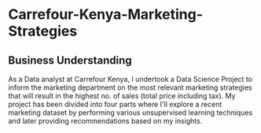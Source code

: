 # Carrefour-Kenya-Marketing-Strategies

## Business Understanding
As a Data analyst at Carrefour Kenya, I undertook a Data Science Project to inform the marketing department on the most relevant marketing strategies that will result in the highest no. of sales (total price including tax). My project has been divided into four parts where I'll explore a recent marketing dataset by performing various unsupervised learning techniques and later providing recommendations based on my insights.
